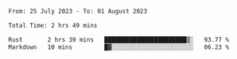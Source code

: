<!--START_SECTION:waka-->

```txt
From: 25 July 2023 - To: 01 August 2023

Total Time: 2 hrs 49 mins

Rust       2 hrs 39 mins   ███████████████████████▒░   93.77 %
Markdown   10 mins         █▓░░░░░░░░░░░░░░░░░░░░░░░   06.23 %
```

<!--END_SECTION:waka-->
